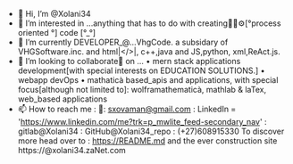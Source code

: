 - 👋 Hi, I’m @Xolani34
- 👀 I’m interested in ...anything that has to
  do with creating🧱🔨⚙️[°process oriented °]
  code
       [°_°]
- 🌱 I’m currently DEVELOPER_@...VhgCode. a subsidary of VHGSoftware.inc.  and html|</>|,
c++,java and JS,python, xml,ReAct.js.
- 💞️ I’m looking to collaborate🤝 on ...
      • mern stack applications development[with special interests on EDUCATION SOLUTIONS.]
      • webapp devOps
      • mathaticà based_apis and applications,
         with special focus[although not
         limited to]: 
          wolframathematicà, mathlab & laTex,
        web_based applications
- 📫 How to reach me :
                   📩: sxovaman@gmail.com 
                     : LinkedIn = 'https://www.linkedin.com/me?trk=p_mwlite_feed-secondary_nav'
                     : gitlab@Xolani34
                     : GitHub@Xolani34_repo
                     : (+27)608915330
 To discover more head over to
                     : https://README.md
 and the ever construction site
                    https://@xolani34.zaNet.com


                      




